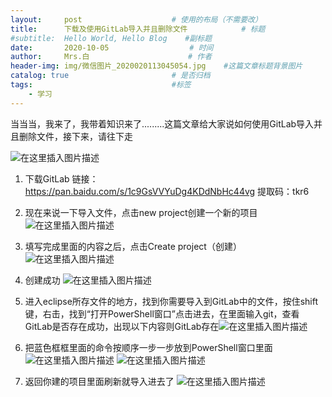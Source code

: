 ```yaml
---
layout:     post                    # 使用的布局（不需要改）
title:      下载及使用GitLab导入并且删除文件            # 标题 
#subtitle:  Hello World, Hello Blog    #副标题
date:       2020-10-05                  # 时间
author:     Mrs.白                      # 作者
header-img: img/微信图片_2020020113045054.jpg    #这篇文章标题背景图片
catalog: true                       # 是否归档
tags:                               #标签
    - 学习
---
```


当当当，我来了，我带着知识来了.........这篇文章给大家说如何使用GitLab导入并且删除文件，接下来，请往下走

![在这里插入图片描述](https://img-blog.csdnimg.cn/201912192009187.jpg)

1. 下载GitLab
   链接：https://pan.baidu.com/s/1c9GsVVYuDg4KDdNbHc44vg 
   提取码：tkr6

2. 现在来说一下导入文件，点击new  project创建一个新的项目
   ![在这里插入图片描述](https://img-blog.csdnimg.cn/20191219202625583.PNG?x-oss-process=image/watermark,type_ZmFuZ3poZW5naGVpdGk,shadow_10,text_aHR0cHM6Ly9ibG9nLmNzZG4ubmV0L3dlaXhpbl80NTk2ODcyNA==,size_16,color_FFFFFF,t_70)

3. 填写完成里面的内容之后，点击Create project（创建）
   ![在这里插入图片描述](https://img-blog.csdnimg.cn/20191219203250615.PNG?x-oss-process=image/watermark,type_ZmFuZ3poZW5naGVpdGk,shadow_10,text_aHR0cHM6Ly9ibG9nLmNzZG4ubmV0L3dlaXhpbl80NTk2ODcyNA==,size_16,color_FFFFFF,t_70)

4. 创建成功
   ![在这里插入图片描述](https://img-blog.csdnimg.cn/2019122221033757.PNG?x-oss-process=image/watermark,type_ZmFuZ3poZW5naGVpdGk,shadow_10,text_aHR0cHM6Ly9ibG9nLmNzZG4ubmV0L3dlaXhpbl80NTk2ODcyNA==,size_16,color_FFFFFF,t_70)

5. 进入eclipse所存文件的地方，找到你需要导入到GitLab中的文件，按住shift键，右击，找到“打开PowerShell窗口”点击进去，在里面输入git，查看GitLab是否存在成功，出现以下内容则GitLab存在![在这里插入图片描述](https://img-blog.csdnimg.cn/20191222210028553.PNG?x-oss-process=image/watermark,type_ZmFuZ3poZW5naGVpdGk,shadow_10,text_aHR0cHM6Ly9ibG9nLmNzZG4ubmV0L3dlaXhpbl80NTk2ODcyNA==,size_16,color_FFFFFF,t_70)

6. 把蓝色框框里面的命令按顺序一步一步放到PowerShell窗口里面![在这里插入图片描述](https://img-blog.csdnimg.cn/20191222211623110.PNG?x-oss-process=image/watermark,type_ZmFuZ3poZW5naGVpdGk,shadow_10,text_aHR0cHM6Ly9ibG9nLmNzZG4ubmV0L3dlaXhpbl80NTk2ODcyNA==,size_16,color_FFFFFF,t_70)
   ![在这里插入图片描述](https://img-blog.csdnimg.cn/20191222212049983.PNG?x-oss-process=image/watermark,type_ZmFuZ3poZW5naGVpdGk,shadow_10,text_aHR0cHM6Ly9ibG9nLmNzZG4ubmV0L3dlaXhpbl80NTk2ODcyNA==,size_16,color_FFFFFF,t_70)

7. 返回你建的项目里面刷新就导入进去了
   ![在这里插入图片描述](https://img-blog.csdnimg.cn/20191222212239595.PNG?x-oss-process=image/watermark,type_ZmFuZ3poZW5naGVpdGk,shadow_10,text_aHR0cHM6Ly9ibG9nLmNzZG4ubmV0L3dlaXhpbl80NTk2ODcyNA==,size_16,color_FFFFFF,t_70)

